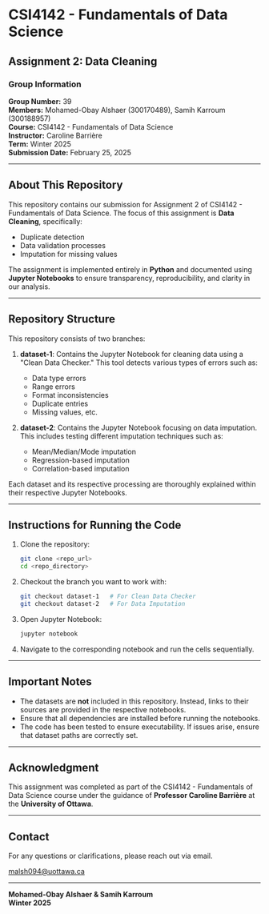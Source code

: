 # CSI4142 - Fundamentals of Data Science

## Assignment 2: Data Cleaning

### Group Information
**Group Number:** 39  
**Members:** Mohamed-Obay Alshaer (300170489), Samih Karroum (300188957)  
**Course:** CSI4142 - Fundamentals of Data Science  
**Instructor:** Caroline Barrière  
**Term:** Winter 2025  
**Submission Date:** February 25, 2025  

---

## About This Repository
This repository contains our submission for Assignment 2 of CSI4142 - Fundamentals of Data Science. The focus of this assignment is **Data Cleaning**, specifically:
- Duplicate detection
- Data validation processes
- Imputation for missing values

The assignment is implemented entirely in **Python** and documented using **Jupyter Notebooks** to ensure transparency, reproducibility, and clarity in our analysis.

---

## Repository Structure
This repository consists of two branches:

1. **dataset-1**: Contains the Jupyter Notebook for cleaning data using a "Clean Data Checker." This tool detects various types of errors such as:
   - Data type errors
   - Range errors
   - Format inconsistencies
   - Duplicate entries
   - Missing values, etc.

2. **dataset-2**: Contains the Jupyter Notebook focusing on data imputation. This includes testing different imputation techniques such as:
   - Mean/Median/Mode imputation
   - Regression-based imputation
   - Correlation-based imputation

Each dataset and its respective processing are thoroughly explained within their respective Jupyter Notebooks.

---

## Instructions for Running the Code
1. Clone the repository:
   ```bash
   git clone <repo_url>
   cd <repo_directory>
   ```

2. Checkout the branch you want to work with:
   ```bash
   git checkout dataset-1   # For Clean Data Checker
   git checkout dataset-2   # For Data Imputation
   ```

3. Open Jupyter Notebook:
   ```bash
   jupyter notebook
   ```

4. Navigate to the corresponding notebook and run the cells sequentially.

---

## Important Notes
- The datasets are **not** included in this repository. Instead, links to their sources are provided in the respective notebooks.
- Ensure that all dependencies are installed before running the notebooks.
- The code has been tested to ensure executability. If issues arise, ensure that dataset paths are correctly set.

---

## Acknowledgment
This assignment was completed as part of the CSI4142 - Fundamentals of Data Science course under the guidance of **Professor Caroline Barrière** at the **University of Ottawa**.

---

## Contact
For any questions or clarifications, please reach out via email.

malsh094@uottawa.ca

---

**Mohamed-Obay Alshaer & Samih Karroum**  
**Winter 2025**
